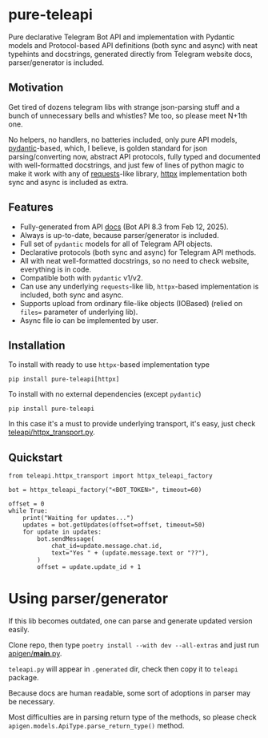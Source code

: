 # pure-teleapi
Pure declarative Telegram Bot API and implementation with Pydantic models 
and Protocol-based API definitions (both sync and async) with neat typehints and docstrings, 
generated directly from Telegram website docs, parser/generator is included.

## Motivation

Get tired of dozens telegram libs with strange json-parsing stuff
and a bunch of unnecessary bells and whistles? Me too, so please meet N+1th one.

No helpers, no handlers, no batteries included, only pure API models,
[pydantic](https://pypi.org/project/pydantic/)-based, which, I believe, is golden standard 
for json parsing/converting now,
abstract API protocols, fully typed and documented with well-formatted docstrings,
and just few of lines of python magic to make it work with any of
[requests](https://pypi.org/project/requests/)-like library,
[httpx](https://pypi.org/project/httpx/) implementation both sync and async is included as extra.

## Features

* Fully-generated from API [docs](https://core.telegram.org/bots/api) (Bot API 8.3 from Feb 12, 2025).
* Always is up-to-date, because parser/generator is included.
* Full set of `pydantic` models for all of Telegram API objects.
* Declarative protocols (both sync and async) for Telegram API methods.
* All with neat well-formatted docstrings, so no need to check website, everything is in code. 
* Compatible both with `pydantic` v1/v2.
* Can use any underlying `requests`-like lib, `httpx`-based implementation is included, both sync and async.
* Supports upload from ordinary file-like objects (IOBased) (relied on `files=` parameter of underlying lib).
* Async file io can be implemented by user.

## Installation

To install with ready to use `httpx`-based implementation type

```
pip install pure-teleapi[httpx]
```

To install with no external dependencies (except `pydantic`) 

```
pip install pure-teleapi
```

In this case it's a must to provide underlying transport, it's easy, just check [teleapi/httpx_transport.py](teleapi/httpx_transport.py).

## Quickstart

```
from teleapi.httpx_transport import httpx_teleapi_factory

bot = httpx_teleapi_factory("<BOT_TOKEN>", timeout=60)

offset = 0
while True:
    print("Waiting for updates...")
    updates = bot.getUpdates(offset=offset, timeout=50)
    for update in updates:
        bot.sendMessage(
            chat_id=update.message.chat.id,
            text="Yes " + (update.message.text or "??"),
        )
        offset = update.update_id + 1
```


# Using parser/generator

If this lib becomes outdated, one can parse and generate updated version easily.

Clone repo, then type `poetry install --with dev --all-extras` and just run [apigen/__main__.py](apigen/__main__.py).

`teleapi.py` will appear in `.generated` dir, check then copy it to `teleapi` package.

Because docs are human readable, some sort of adoptions in parser may be necessary. 

Most difficulties are in parsing return type of the methods, 
so please check `apigen.models.ApiType.parse_return_type()` method.

